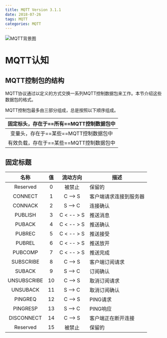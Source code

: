 ```yaml
---
title: MQTT Version 3.1.1
date: 2018-07-26
tags: MQTT
categories: MQTT
---
```


![MQTT背景图](D:\IdeaProjects\thingsboard-master\doc\pic\MQTT_banner.jpg)



# MQTT认知



## MQTT控制包的结构

MQTT协议通过以定义的方式交换一系列MQTT控制数据包来工作。本节介绍这些数据包的格式。 

MQTT控制包最多由三部分组成，总是按照以下顺序组成。

| **固定标头，存在于==所有==MQTT控制数据包中** |
| :------------------------------------------: |
|    变量头，存在于==某些==MQTT控制数据包中    |
|   有效负载，存在于==某些==MQTT控制数据包中   |



## 固定标题

|    名称     |  值  |  流动方向  | 描述                   |
| :---------: | :--: | :--------: | ---------------------- |
|  Reserved   |  0   |   被禁止   | 保留的                 |
|   CONNECT   |  1   |  C --> S   | 客户端请求连接到服务器 |
|   CONNACK   |  2   |  S --> C   | 连接确认               |
|   PUBLISH   |  3   | C < -- > S | 推送消息               |
|   PUBACK    |  4   | C < -- > S | 推送确认               |
|   PUBREC    |  5   | C < -- > S | 推送接受               |
|   PUBREL    |  6   | C < -- > S | 推送放开               |
|   PUBCOMP   |  7   | C < -- > S | 推送完成               |
|  SUBSCRIBE  |  8   |  C --> S   | 客户端订阅请求         |
|   SUBACK    |  9   |  S --> C   | 订阅确认               |
| UNSUBSCRIBE |  10  |  C --> S   | 取消订阅请求           |
|  UNSUBACK   |  11  |  S --> C   | 取消订阅确认           |
|   PINGREQ   |  12  |  C --> S   | PING请求               |
|  PINGRESP   |  13  |  S --> C   | PING响应               |
| DISCONNECT  |  14  |  C --> S   | 客户端正在断开连接     |
|  Reserved   |  15  |   被禁止   | 保留的                 |

